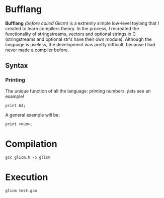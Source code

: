 # Bufflang

**Bufflang** *(before called Glicm)* is a extremly simple low-level toylang that I created to learn compilers theory. In the process, I recreated the functionality of stringstreams, vectors and optional strings in C (stringstreams and optional str's have their own module).
Although the language is useless, the development was pretty difficult, because I had never made a compiler before.

## Syntax
### Printing
The unique function of all the language: printing numbers. ¡lets see an example!
``` bufflang
print 63;
```
A general  example will be:
```
print <num>;
```

# Compilation

``` bufflang
gcc glicm.h -o glicm
```

# Execution
``` bufflang
glicm test.gcm
```
